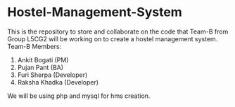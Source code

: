 # Hostel-Management-System

This is the repository to store and collaborate on the code that Team-B from Group L5CG2 will be working on to create a hostel management system. 
<br>
Team-B Members:
1. Ankit Bogati (PM)
2. Pujan Pant (BA)
3. Furi Sherpa (Developer)
4. Raksha Khadka (Developer)

We will be using php and mysql for hms creation.